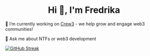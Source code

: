 <h1 align="center">Hi 👋, I'm Fredrika</h1>

🚀 I’m currently working on [Crew3](https://crew3.xyz/) - we help grow and engage web3 communities!

🧠 Ask me about NTFs or web3 development 

[![GitHub Streak](https://github-readme-streak-stats.herokuapp.com/?user=fredrikalindh&theme=highcontrast&hide_border=true)](https://git.io/streak-stats)

